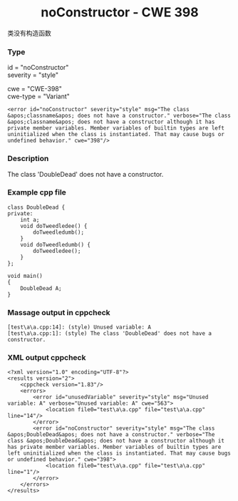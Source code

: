 # <center> noConstructor - CWE 398

类没有构造函数

### Type

id = "noConstructor"  
severity = "style"

cwe = "CWE-398"  
cwe-type = "Variant"

    <error id="noConstructor" severity="style" msg="The class &apos;classname&apos; does not have a constructor." verbose="The class &apos;classname&apos; does not have a constructor although it has private member variables. Member variables of builtin types are left uninitialized when the class is instantiated. That may cause bugs or undefined behavior." cwe="398"/>



### Description

The class 'DoubleDead' does not have a constructor.



### Example cpp file

	class DoubleDead {
	private:
		int a;
		void doTweedledee() {
			doTweedledumb();
		}
		void doTweedledumb() {
			doTweedledee();
		}
	};
	
	void main()
	{
		DoubleDead A;
	}



### Massage output in cppcheck

	[test\a\a.cpp:14]: (style) Unused variable: A
	[test\a\a.cpp:1]: (style) The class 'DoubleDead' does not have a constructor.



### XML output cppcheck

	<?xml version="1.0" encoding="UTF-8"?>
	<results version="2">
	    <cppcheck version="1.83"/>
	    <errors>
	        <error id="unusedVariable" severity="style" msg="Unused variable: A" verbose="Unused variable: A" cwe="563">
	            <location file0="test\a\a.cpp" file="test\a\a.cpp" line="14"/>
	        </error>
	        <error id="noConstructor" severity="style" msg="The class &apos;DoubleDead&apos; does not have a constructor." verbose="The class &apos;DoubleDead&apos; does not have a constructor although it has private member variables. Member variables of builtin types are left uninitialized when the class is instantiated. That may cause bugs or undefined behavior." cwe="398">
	            <location file0="test\a\a.cpp" file="test\a\a.cpp" line="1"/>
	        </error>
	    </errors>
	</results>




